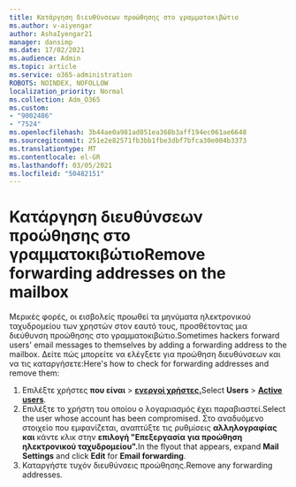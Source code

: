 ```yaml
---
title: Κατάργηση διευθύνσεων προώθησης στο γραμματοκιβώτιο
ms.author: v-aiyengar
author: AshaIyengar21
manager: dansimp
ms.date: 17/02/2021
ms.audience: Admin
ms.topic: article
ms.service: o365-administration
ROBOTS: NOINDEX, NOFOLLOW
localization_priority: Normal
ms.collection: Adm_O365
ms.custom:
- "9002486"
- "7524"
ms.openlocfilehash: 3b44ae0a981ad851ea368b3aff194ec061ae6648
ms.sourcegitcommit: 251e2e82571fb3bb1fbe3dbf7bfca30e004b3373
ms.translationtype: MT
ms.contentlocale: el-GR
ms.lasthandoff: 03/05/2021
ms.locfileid: "50482151"
---
```

# <a name="remove-forwarding-addresses-on-the-mailbox"></a><span data-ttu-id="f8dce-102">Κατάργηση διευθύνσεων προώθησης στο γραμματοκιβώτιο</span><span class="sxs-lookup"><span data-stu-id="f8dce-102">Remove forwarding addresses on the mailbox</span></span>

<span data-ttu-id="f8dce-103">Μερικές φορές, οι εισβολείς προωθεί τα μηνύματα ηλεκτρονικού ταχυδρομείου των χρηστών στον εαυτό τους, προσθέτοντας μια διεύθυνση προώθησης στο γραμματοκιβώτιο.</span><span class="sxs-lookup"><span data-stu-id="f8dce-103">Sometimes hackers forward users' email messages to themselves by adding a forwarding address to the mailbox.</span></span> <span data-ttu-id="f8dce-104">Δείτε πώς μπορείτε να ελέγξετε για προώθηση διευθύνσεων και να τις καταργήσετε:</span><span class="sxs-lookup"><span data-stu-id="f8dce-104">Here's how to check for forwarding addresses and remove them:</span></span>

1. <span data-ttu-id="f8dce-105">Επιλέξτε χρήστες **που είναι**  >  **[ενεργοί χρήστες.](https://go.microsoft.com/fwlink/p/?linkid=834822)**</span><span class="sxs-lookup"><span data-stu-id="f8dce-105">Select **Users** > **[Active users](https://go.microsoft.com/fwlink/p/?linkid=834822)**.</span></span>
1. <span data-ttu-id="f8dce-106">Επιλέξτε το χρήστη του οποίου ο λογαριασμός έχει παραβιαστεί.</span><span class="sxs-lookup"><span data-stu-id="f8dce-106">Select the user whose account has been compromised.</span></span> <span data-ttu-id="f8dce-107">Στο αναδυόμενο στοιχείο που εμφανίζεται, αναπτύξτε τις ρυθμίσεις **αλληλογραφίας και** κάντε κλικ στην **επιλογή "Επεξεργασία** **για προώθηση ηλεκτρονικού ταχυδρομείου".**</span><span class="sxs-lookup"><span data-stu-id="f8dce-107">In the flyout that appears, expand **Mail Settings** and click **Edit** for **Email forwarding**.</span></span>
1. <span data-ttu-id="f8dce-108">Καταργήστε τυχόν διευθύνσεις προώθησης.</span><span class="sxs-lookup"><span data-stu-id="f8dce-108">Remove any forwarding addresses.</span></span>
